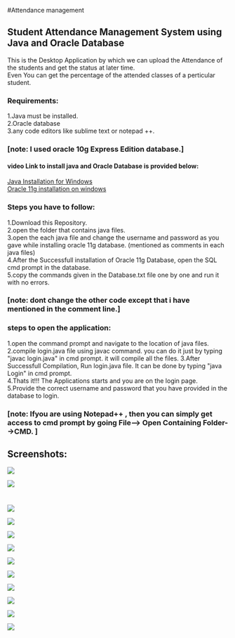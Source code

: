 \#Attendance management

## Student Attendance Management System using Java and Oracle Database  




 
   This is the Desktop Application by which we can upload the Attendance of the students and get the status at later time.  
   Even You can get the percentage of the attended classes of a perticular student.


### Requirements:  
1.Java must be installed.  
2.Oracle database  
3.any code editors like sublime text or notepad ++.  
### [note: I used oracle 10g Express Edition database.]
  
#### video Link to install java and Oracle Database is provided below:  
[Java Installation for Windows](https://www.youtube.com/watch?v=Xly1c2SPl1w)  
[Oracle 11g installation on windows](https://www.youtube.com/watch?v=d_CyuCLC3Ls)  

### Steps you have to follow:  
1.Download this Repository.  
2.open the folder that contains java files.   
3.open the each java file and change the username and password as you gave while installing oracle 11g database. (mentioned as comments in each java files)  
4.After the Successfull installation of Oracle 11g Database, open the SQL cmd prompt in the database.  
5.copy the commands given in the Database.txt file one by one and run it with no errors.  
### [note: dont change the other code except that i have mentioned in the comment line.]  

### steps to open the application:
1.open the command prompt and navigate to the location of java files.  
2.compile login.java file using javac command. you can do it just by typing "javac login.java" in cmd prompt. it will compile all the files.
3.After Successfull Compilation, Run login.java file. It can be done by typing "java Login" in cmd prompt.  
4.Thats it!!! The Applications starts and you are on the login page.  
5.Provide the correct username and password that you have provided in the database to login.  
### [note: Ifyou are using Notepad++ , then you can simply get access to cmd prompt by going  File--> Open Containing Folder-->CMD. ] 


## Screenshots: 



![](screenshots/Picture1.png)  


![](screenshots/Picture2.png)  
 #

![](screenshots/Picture3.png)  


![](screenshots/Picture4.png)  


![](screenshots/Picture5.png)  


![](screenshots/Picture6.png)  



![](screenshots/Picture7.png)  
 
 

![](screenshots/Picture8.png)   



![](screenshots/Picture9.png)  



![](screenshots/Picture10.png)  



![](screenshots/Picture11.png)  



![](screenshots/Picture12.png)   
